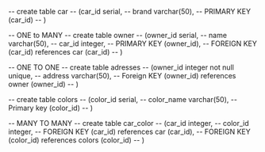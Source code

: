 -- create table car 
-- (car_id serial, 
-- brand varchar(50),
-- PRIMARY KEY (car_id)
-- )



-- ONE to MANY
-- create table owner 
-- (owner_id serial,
--  name varchar(50),
-- 	car_id integer,
-- PRIMARY KEY (owner_id),
-- FOREIGN KEY (car_id) references car (car_id)
-- )

-- ONE TO ONE
-- create table adresses
-- (owner_id integer not null unique,
-- address varchar(50),
-- Foreign KEY (owner_id) references owner (owner_id)
-- )

-- create table colors
-- (color_id serial,
-- color_name varchar(50),
-- Primary key (color_id)
-- )

-- MANY TO MANY
-- create table car_color 
-- (car_id integer,
-- color_id integer,
-- FOREIGN KEY (car_id) references car (car_id),
-- FOREIGN KEY (color_id) references colors (color_id)
-- )
